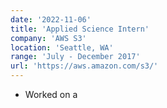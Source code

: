```yaml
---
date: '2022-11-06'
title: 'Applied Science Intern'
company: 'AWS S3'
location: 'Seattle, WA'
range: 'July - December 2017'
url: 'https://aws.amazon.com/s3/'
---
```


- Worked on a
